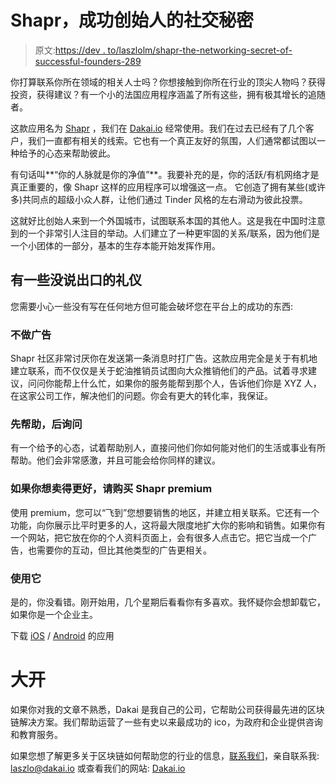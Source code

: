 # Shapr，成功创始人的社交秘密

> 原文:[https://dev . to/laszlolm/shapr-the-networking-secret-of-successful-founders-289](https://dev.to/laszlolm/shapr-the-networking-secret-of-successful-founders-289)

你打算联系你所在领域的相关人士吗？你想接触到你所在行业的顶尖人物吗？获得投资，获得建议？有一个小的法国应用程序涵盖了所有这些，拥有极其增长的追随者。

这款应用名为 [Shapr](http://shapr.co?ref=laszlo_l_mari) ，我们在 [Dakai.io](http://dakai.io?ref=devto_shapr) 经常使用。我们在过去已经有了几个客户，我们一直都有相关的线索。它也有一个真正友好的氛围，人们通常都试图以一种给予的心态来帮助彼此。

有句话叫**“你的人脉就是你的净值”**。我要补充的是，你的活跃/有机网络才是真正重要的，像 Shapr 这样的应用程序可以增强这一点。
它创造了拥有某些(或许多)共同点的超级小众人群，让他们通过 Tinder 风格的左右滑动为彼此投票。

这就好比创始人来到一个外国城市，试图联系本国的其他人。这是我在中国时注意到的一个非常引人注目的举动。人们建立了一种更牢固的关系/联系，因为他们是一个小团体的一部分，基本的生存本能开始发挥作用。

## [](#there-are-some-unsaid-etiquettes)有一些没说出口的礼仪

您需要小心一些没有写在任何地方但可能会破坏您在平台上的成功的东西:

### [](#dont-advertise)不做广告

Shapr 社区非常讨厌你在发送第一条消息时打广告。这款应用完全是关于有机地建立联系，而不仅仅是关于蛇油推销员试图向大众推销他们的产品。试着寻求建议，问问你能帮上什么忙，如果你的服务能帮到那个人，告诉他们你是 XYZ 人，在这家公司工作，解决他们的问题。你会有更大的转化率，我保证。

### [](#help-first-ask-second)先帮助，后询问

有一个给予的心态，试着帮助别人，直接问他们你如何能对他们的生活或事业有所帮助。他们会非常感激，并且可能会给你同样的建议。

### [](#purchase-shapr-premium-if-you-want-to-sell-better)如果你想卖得更好，请购买 Shapr premium

使用 premium，您可以“飞到”您想要销售的地区，并建立相关联系。它还有一个功能，向你展示比平时更多的人，这将最大限度地扩大你的影响和销售。如果你有一个网站，把它放在你的个人资料页面上，会有很多人点击它。把它当成一个广告，也需要你的互动，但比其他类型的广告更相关。

### [](#use-it)使用它

是的，你没看错。刚开始用，几个星期后看看你有多喜欢。我怀疑你会想卸载它，如果你是一个企业主。

下载 [iOS](https://itunes.apple.com/app/id859091569) / [Android](https://play.google.com/store/apps/details?id=com.shapr) 的应用

# [](#dakai)大开

如果你对我的文章不熟悉，Dakai 是我自己的公司，它帮助公司获得最先进的区块链解决方案。我们帮助运营了一些有史以来最成功的 ico，为政府和企业提供咨询和教育服务。

如果您想了解更多关于区块链如何帮助您的行业的信息，[联系我们](http://dakai.io/contact-us)，亲自联系我: [laszlo@dakai.io](//mailto:laszlo@dakai.io) 或查看我们的网站: [Dakai.io](http://dakai.io)